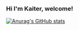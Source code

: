 ### Hi I'm Kaiter, welcome! 

[![Anurag's GitHub stats](https://github-readme-stats.vercel.app/api?username=kaiterwu)](https://github.com/anuraghazra/github-readme-stats)

